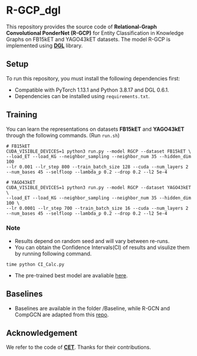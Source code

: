 # R-GCP_dgl
This repository provides the source code of **Relational-Graph Convolutional PonderNet (R-GCP)** for Entity Classification in Knowledge Graphs on FB15kET and YAGO43kET datasets. The model R-GCP is implemented using **[DGL](https://github.com/dmlc/dgl)** library.

## Setup
To run this repository, you must install the following dependencies first:
* Compatible with PyTorch 1.13.1 and Python 3.8.17 and DGL 0.6.1.
* Dependencies can be installed using `requirements.txt`.

## Training
You can learn the representations on datasets **FB15kET** and **YAGO43kET** through the following commands. (Run `run.sh`)
```shell
# FB15kET
CUDA_VISIBLE_DEVICES=1 python3 run.py --model RGCP --dataset FB15kET \
--load_ET --load_KG --neighbor_sampling --neighbor_num 35 --hidden_dim 100 
--lr 0.001 --lr_step 800 --train_batch_size 128 --cuda --num_layers 2 --num_bases 45 --selfloop --lambda_p 0.2 --drop 0.2 --l2 5e-4

# YAGO43kET
CUDA_VISIBLE_DEVICES=1 python3 run.py --model RGCP --dataset YAGO43kET \
--load_ET --load_KG --neighbor_sampling --neighbor_num 35 --hidden_dim 100 \
--lr 0.0001 --lr_step 700 --train_batch_size 16 --cuda --num_layers 2 --num_bases 45 --selfloop --lambda_p 0.2 --drop 0.2 --l2 5e-4
```
### Note
- Results depend on random seed and will vary between re-runs.
- You can obtain the Confidence Intervals(CI) of results and visulize them by running following command.
```
time python CI_Calc.py
```
- The pre-trained best model are avaliable [here](https://drive.google.com/drive/folders/1zDGQv1gtDUq8ichbs_rE0VvjN8tWhaNV?usp=drive_link).

## Baselines
- Baselines are available in the folder /Baseline, while R-GCN and CompGCN are adapted from this [repo](https://github.com/CCIIPLab/CET).

## Acknowledgement
We refer to the code of **[CET](https://github.com/CCIIPLab/CET)**. Thanks for their contributions.
